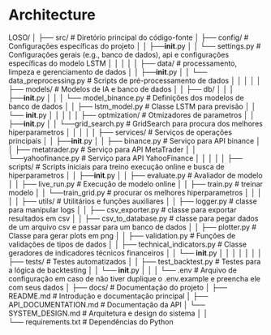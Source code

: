 # Architecture

LOSO/
│
├── src/             # Diretório principal do código-fonte
│   ├── config/      # Configurações específicas do projeto
│   │   ├──__init__.py
│   │   └── settings.py     # Configurações gerais (e.g., banco de dados), api e configurações específicas do modelo LSTM
│   │
│   │
│   ├── data/               # processamento, limpeza e gerenciamento de dados
│   │   ├──__init__.py
│   │   └── data_preprocessing.py  # Scripts de pré-processamento de dados
│   │
│   │
│   ├── models/             # Modelos de IA e banco de dados
│   │   ├── db/
│   │   │   ├──__init__.py
│   │   │   └── model_binance.py     # Definições dos modelos de banco de dados
│   │   ├── lstm_model.py    # Classe LSTM para previsão
│   │   └── __init__.py
│   │
│   │
│   ├── optmization/           # Otmizadores de parametros
│   │   ├──__init__.py
│   │   └──grid_search.py  # GridSearch para procura dos melhores hiperparametros
│   │
│   │
│   ├── services/           # Serviços de operações principais
│   │   ├──__init__.py
│   │   ├── binance.py   # Serviço para API binance
│   │   ├── metatrader.py  # Serviço para API MetaTrader
│   │   └──yahoofinance.py  # Serviço para API YahooFinance
│   │
│   │
│   ├── scripts/           # Scripts iniciais para treino execução online e busca de hiperparametros
│   │   ├──__init__.py
│   │   ├── evaluate.py   # Avaliador de modelo
│   │   ├── live_run.py   # Execução de modelo online 
│   │   ├── train.py   # treinar modelo 
│   │   └──train_grid.py  # procurar os melhores hiperparametros 
│   │
│   │
│   ├── utils/              # Utilitários e funções auxiliares
│   │   ├── logger.py         # classe para manipular logs 
│   │   ├── csv_exporter.py         # classe para exportar resultados em csv
│   │   ├── csv_to_database.py  # classe para pegar dados de um arquivo csv e passar para um banco de dados
│   │   ├── plotter.py  # Classe para gerar plots em png 
│   │   ├── validation.py  # Funções de validações de tipos de dados
│   │   ├── technical_indicators.py  # Classe geradores de indicadores técnicos financeiros
│   │   └── __init__.py
│   │
│   │
│   │
│   ├── tests/              # Testes automatizados
│   │   ├── test_backtest.py       # Testes para a lógica de backtesting
│   │   └── __init__.py
│   │
│   └── .env            # Arquivo de configuração em caso de não tiver duplique o .env.example e preencha ele com seus dados 
│
├── docs/                   # Documentação do projeto
│   ├── README.md           # Introdução e documentação principal
│   ├── API_DOCUMENTATION.md # Documentação da API
│   └── SYSTEM_DESIGN.md    # Arquitetura e design do sistema
│
│       
└── requirements.txt     # Dependências do Python